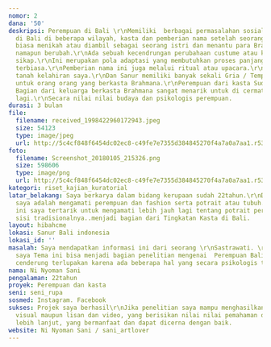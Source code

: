 ```yaml
---
nomor: 2
dana: '50'
deskripsi: Perempuan di Bali \r\nMemiliki  berbagai permasalahan sosial adat dan bermasyarakat.\r\nDan
  di Bali di beberapa wilayah, kasta dan pemberian nama setelah seorang perempuan
  biasa menikah atau diambil sebagai seorang istri dan menantu para Brahmana, maka
  namapun berubah.\r\nAda sebuah kecendrungan perubahaan custume atau kharacter dan
  sikap.\r\nIni merupakan pola adaptasi yang membutuhkan proses panjang untuk menjadi
  terbiasa.\r\nPemberian nama ini juga melalui ritual atau upacara.\r\nSanur, merupakan
  tanah kelahiran saya.\r\nDan Sanur memiliki banyak sekali Gria / Tempat tinggal
  untuk orang orang yang berkasta Brahmana.\r\nPerempuan dari kasta Sudra bila menjadi
  Bagian dari keluarga berkasta Brahmana sangat menarik untuk di cermati lebih jauh
  lagi.\r\nSecara nilai nilai budaya dan psikologis perempuan.
durasi: 3 bulan
file:
  filename: received_1998422960172943.jpeg
  size: 54123
  type: image/jpeg
  url: http://5c4cf848f6454dc02ec8-c49fe7e7355d384845270f4a7a0a7aa1.r53.cf2.rackcdn.com/91369707-6d80-4665-a776-3cbb90f19e95/received_1998422960172943.jpeg
foto:
  filename: Screenshot_20180105_215326.png
  size: 598606
  type: image/png
  url: http://5c4cf848f6454dc02ec8-c49fe7e7355d384845270f4a7a0a7aa1.r53.cf2.rackcdn.com/354cf112-4460-49b6-bcda-b8b9e0d925a1/Screenshot_20180105_215326.png
kategori: riset_kajian_kuratorial
latar_belakang: Saya berkarya dalam bidang kerupaan sudah 22tahun.\r\nDan kecendrungan
  saya adalah mengamati perempuan dan fashion serta potrait atau tubuh.\r\nDalam hal
  ini saya tertarik untuk mengamati lebih jauh lagi tentang potrait perempuan dari
  sisi tradisionalnya..menjadi bagian dari Tingkatan Kasta di Bali.
layout: hibahcme
lokasi: Sanur Bali indonesia
lokasi_id: ''
masalah: Saya mendapatkan informasi ini dari seorang \r\nSastrawati. \r\nDan harapan
  saya Tema ini bisa menjadi bagian penelitian mengenai  Perempuan Bali dan Kasta.\r\nYang
  cenderung terlupakan karena ada beberapa hal yang secara psikologis terlupakan.
nama: Ni Nyoman Sani
pengalaman: 22tahun
proyek: Perempuan dan kasta
seni: seni_rupa
sosmed: Instagram. Facebook
sukses: Projek saya berhasil\r\nJika penelitian saya mampu menghasilkan  karya karya
  visual maupun lisan dan video, yang berisikan nilai nilai pemahaman dan pengetahuan
  lebih lanjut, yang bermanfaat dan dapat dicerna dengan baik.
website: Ni Nyoman Sani / sani_artlover
---
```

